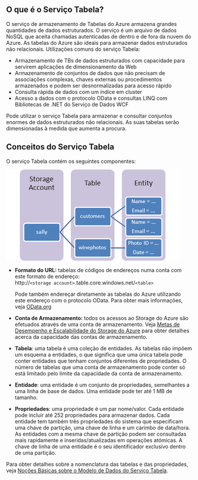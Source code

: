 ## <a name="what-is-the-table-service"></a>O que é o Serviço Tabela?
O serviço de armazenamento de Tabelas do Azure armazena grandes quantidades de dados estruturados. O serviço é um arquivo de dados NoSQL que aceita chamadas autenticadas de dentro e de fora da nuvem do Azure. As tabelas do Azure são ideais para armazenar dados estruturados não relacionais. Utilizações comuns do serviço Tabela:

* Armazenamento de TBs de dados estruturados com capacidade para servirem aplicações de dimensionamento da Web
* Armazenamento de conjuntos de dados que não precisam de associações complexas, chaves externas ou procedimentos armazenados e podem ser desnormalizadas para acesso rápido
* Consulta rápida de dados com um índice em cluster
* Acesso a dados com o protocolo OData e consultas LINQ com Bibliotecas de .NET do Serviço de Dados WCF

Pode utilizar o serviço Tabela para armazenar e consultar conjuntos enormes de dados estruturados não relacionais. As suas tabelas serão dimensionadas à medida que aumenta a procura.

## <a name="table-service-concepts"></a>Conceitos do Serviço Tabela
O serviço Tabela contém os seguintes componentes:

![Table1][Table1]

* **Formato do URL:** tabelas de códigos de endereços numa conta com este formato de endereço:   
  http://`<storage account>`.table.core.windows.net/`<table>`  
  
  Pode também endereçar diretamente as tabelas do Azure utilizando este endereço com o protocolo OData. Para obter mais informações, veja [OData.org][OData.org]
* **Conta de Armazenamento:** todos os acessos ao Storage do Azure são efetuados através de uma conta de armazenamento. Veja [Metas de Desempenho e Escalabilidade do Storage do Azure](../articles/storage/storage-scalability-targets.md) para obter detalhes acerca da capacidade das contas de armazenamento.
* **Tabela**: uma tabela é uma coleção de entidades. As tabelas não impõem um esquema a entidades, o que significa que uma única tabela pode conter entidades que tenham conjuntos diferentes de propriedades. O número de tabelas que uma conta de armazenamento pode conter só está limitado pelo limite da capacidade da conta de armazenamento.
* **Entidade**: uma entidade é um conjunto de propriedades, semelhantes a uma linha de base de dados. Uma entidade pode ter até 1 MB de tamanho.
* **Propriedades**: uma propriedade é um par nome/valor. Cada entidade pode incluir até 252 propriedades para armazenar dados. Cada entidade tem também três propriedades do sistema que especificam uma chave de partição, uma chave de linha e um carimbo de data/hora. As entidades com a mesma chave de partição podem ser consultadas mais rapidamente e inseridas/atualizadas em operações atómicas. A chave de linha de uma entidade é o seu identificador exclusivo dentro de uma partição.

Para obter detalhes sobre a nomenclatura das tabelas e das propriedades, veja [Noções Básicas sobre o Modelo de Dados do Serviço Tabela](https://msdn.microsoft.com/library/azure/dd179338.aspx).

[Table1]: ./media/storage-table-concepts-include/table1.png
[OData.org]: http://www.odata.org/


<!--HONumber=Nov16_HO2-->


